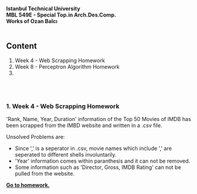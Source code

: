 **Istanbul Technical University  
MBL 549E - Special Top.in Arch.Des.Comp.  
Works of Ozan Balcı**
  <br/><br/> 
## Content  
1. Week 4 - Web Scrapping Homework
2. Week 8 - Perceptron Algorithm Homework
3.   
  <br/><br/> 
### 1. Week 4 - Web Scrapping Homework
'Rank, Name, Year, Duration' information of the Top 50 Movies of IMDB has been scrapped from the IMBD website and written in a .csv file.

Unsolved Problems are:  
- Since ',' is a seperator in .csv, movie names which include ',' are seperated to different shells involuntarily.
- 'Year' information comes within paranthesis and it can not be removed.
- Some information such as 'Director, Gross, IMDB Rating' can not be pulled from the website.

**[Go to homework.](https://github.com/balciozan/MBL_OzanBalci/tree/master/imdb_top_50)**
